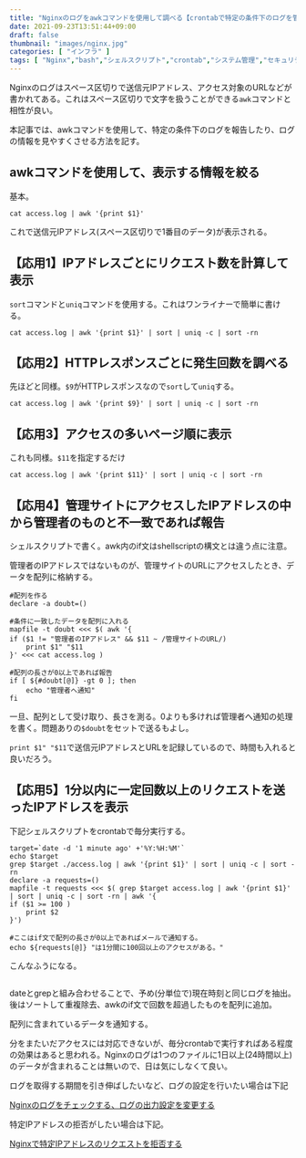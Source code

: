 ```yaml
---
title: "Nginxのログをawkコマンドを使用して調べる【crontabで特定の条件下のログを管理者へ報告】"
date: 2021-09-23T13:51:44+09:00
draft: false
thumbnail: "images/nginx.jpg"
categories: [ "インフラ" ]
tags: [ "Nginx","bash","シェルスクリプト","crontab","システム管理","セキュリティ","awk"]
---
```


Nginxのログはスペース区切りで送信元IPアドレス、アクセス対象のURLなどが書かれてある。これはスペース区切りで文字を扱うことができる`awk`コマンドと相性が良い。

本記事では、awkコマンドを使用して、特定の条件下のログを報告したり、ログの情報を見やすくさせる方法を記す。


## awkコマンドを使用して、表示する情報を絞る

基本。
    
    cat access.log | awk '{print $1}'

これで送信元IPアドレス(スペース区切りで1番目のデータ)が表示される。

## 【応用1】IPアドレスごとにリクエスト数を計算して表示

`sort`コマンドと`uniq`コマンドを使用する。これはワンライナーで簡単に書ける。

    cat access.log | awk '{print $1}' | sort | uniq -c | sort -rn 

## 【応用2】HTTPレスポンスごとに発生回数を調べる

先ほどと同様。`$9`がHTTPレスポンスなので`sort`して`uniq`する。

    cat access.log | awk '{print $9}' | sort | uniq -c | sort -rn 

## 【応用3】アクセスの多いページ順に表示

これも同様。`$11`を指定するだけ

    cat access.log | awk '{print $11}' | sort | uniq -c | sort -rn 


## 【応用4】管理サイトにアクセスしたIPアドレスの中から管理者のものと不一致であれば報告

シェルスクリプトで書く。awk内のif文はshellscriptの構文とは違う点に注意。

管理者のIPアドレスではないものが、管理サイトのURLにアクセスしたとき、データを配列に格納する。

    #配列を作る
    declare -a doubt=()

    #条件に一致したデータを配列に入れる
    mapfile -t doubt <<< $( awk '{
    if ($1 != "管理者のIPアドレス" && $11 ~ /管理サイトのURL/) 
        print $1" "$11
    }' <<< cat access.log )

    #配列の長さが0以上であれば報告
    if [ ${#doubt[@]} -gt 0 ]; then
        echo "管理者へ通知"
    fi

一旦、配列として受け取り、長さを測る。0よりも多ければ管理者へ通知の処理を書く。問題ありの`$doubt`をセットで送るもよし。
    
`print $1" "$11`で送信元IPアドレスとURLを記録しているので、時間も入れると良いだろう。

## 【応用5】1分以内に一定回数以上のリクエストを送ったIPアドレスを表示

下記シェルスクリプトをcrontabで毎分実行する。

    target=`date -d '1 minute ago' +'%Y:%H:%M'`
    echo $target
    grep $target ./access.log | awk '{print $1}' | sort | uniq -c | sort -rn 
    declare -a requests=()
    mapfile -t requests <<< $( grep $target access.log | awk '{print $1}' | sort | uniq -c | sort -rn | awk '{
    if ($1 >= 100 )
        print $2
    }')
    
    #ここはif文で配列の長さが0以上であればメールで通知する。
    echo ${requests[@]} "は1分間に100回以上のアクセスがある。"

こんなふうになる。

<div class="img-center"><img src="/images/Screenshot from 2021-09-23 18-26-23.png" alt=""></div>

dateとgrepと組み合わせることで、予め(分単位で)現在時刻と同じログを抽出。後はソートして重複除去、awkのif文で回数を超過したものを配列に追加。

配列に含まれているデータを通知する。

分をまたいだアクセスには対応できないが、毎分crontabで実行すればある程度の効果はあると思われる。Nginxのログは1つのファイルに1日以上(24時間以上)のデータが含まれることは無いので、日は気にしなくて良い。

ログを取得する期間を引き伸ばしたいなど、ログの設定を行いたい場合は下記

[Nginxのログをチェックする、ログの出力設定を変更する](/post/nginx-log-check/)


特定IPアドレスの拒否がしたい場合は下記。

[Nginxで特定IPアドレスのリクエストを拒否する](/post/nginx-deny-ip-address/)
